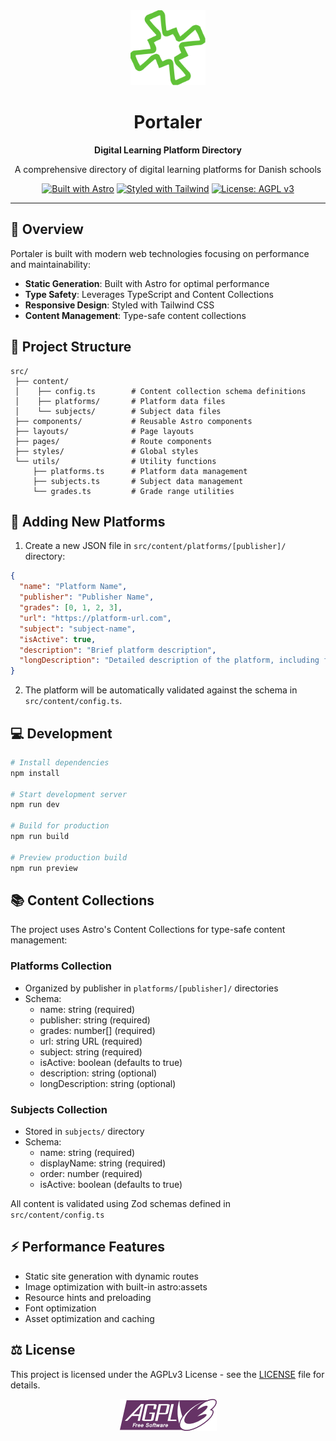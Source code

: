<div align="center">
	<img src="public/str_logo_icon.svg" alt="Portaler Logo" width="120" height="120">
	<h1>Portaler</h1>
	<p><strong>Digital Learning Platform Directory</strong></p>
	<p>A comprehensive directory of digital learning platforms for Danish schools</p>
</div>

<div align="center">

[![Built with Astro](https://img.shields.io/badge/Built%20with-Astro-0C8FC4.svg?logo=astro)](https://astro.build)
[![Styled with Tailwind](https://img.shields.io/badge/styled%20with-Tailwind-06B6D4?logo=tailwindcss&logoColor=white)](https://tailwindcss.com)
[![License: AGPL v3](https://img.shields.io/badge/License-AGPL%20v3-blue.svg)](https://www.gnu.org/licenses/agpl-3.0)

</div>

---

## 📖 Overview

Portaler is built with modern web technologies focusing on performance and maintainability:

- **Static Generation**: Built with Astro for optimal performance
- **Type Safety**: Leverages TypeScript and Content Collections
- **Responsive Design**: Styled with Tailwind CSS
- **Content Management**: Type-safe content collections

## 🚀 Project Structure

```
src/
 ├── content/
 │    ├── config.ts        # Content collection schema definitions
 │    ├── platforms/       # Platform data files
 │    └── subjects/        # Subject data files
 ├── components/           # Reusable Astro components
 ├── layouts/              # Page layouts
 ├── pages/                # Route components
 ├── styles/               # Global styles
 └── utils/                # Utility functions
     ├── platforms.ts      # Platform data management
     ├── subjects.ts       # Subject data management
     └── grades.ts         # Grade range utilities
```

## 📝 Adding New Platforms

1. Create a new JSON file in `src/content/platforms/[publisher]/` directory:

```json
{
  "name": "Platform Name",
  "publisher": "Publisher Name",
  "grades": [0, 1, 2, 3],
  "url": "https://platform-url.com",
  "subject": "subject-name",
  "isActive": true,
  "description": "Brief platform description",
  "longDescription": "Detailed description of the platform, including features, use cases, and other relevant information"
}
```

2. The platform will be automatically validated against the schema in `src/content/config.ts`.

## 💻 Development

```bash
# Install dependencies
npm install

# Start development server
npm run dev

# Build for production
npm run build

# Preview production build
npm run preview
```

## 📚 Content Collections

The project uses Astro's Content Collections for type-safe content management:

### Platforms Collection

- Organized by publisher in `platforms/[publisher]/` directories
- Schema:
  - name: string (required)
  - publisher: string (required)
  - grades: number[] (required)
  - url: string URL (required)
  - subject: string (required)
  - isActive: boolean (defaults to true)
  - description: string (optional)
  - longDescription: string (optional)

### Subjects Collection

- Stored in `subjects/` directory
- Schema:
  - name: string (required)
  - displayName: string (required)
  - order: number (required)
  - isActive: boolean (defaults to true)

All content is validated using Zod schemas defined in `src/content/config.ts`

## ⚡ Performance Features

- Static site generation with dynamic routes
- Image optimization with built-in astro:assets
- Resource hints and preloading
- Font optimization
- Asset optimization and caching

## ⚖️ License

This project is licensed under the AGPLv3 License - see the [LICENSE](LICENSE) file for details.

<div align="center">
	<a href="https://www.gnu.org/licenses/agpl-3.0.en.html">
		<img src="public/agplv3_icon.png" alt="GNU AGPLv3">
	</a>
</div>
 